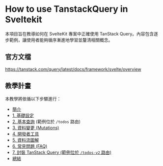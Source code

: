 # How to use TanstackQuery in Sveltekit

本項目旨在教導如何在 SvelteKit 專案中正確使用 TanStack Query。內容包含逐步範例，讓使用者能夠循序漸進地學習並釐清相關概念。

## 官方文檔

https://tanstack.com/query/latest/docs/framework/svelte/overview

## 教學計畫

本教學將依循以下步驟進行：

- [簡介](docs/introduction.md)
- [1. 基礎設定](docs/1-basic-setup.md)
- [2. 基本查詢](docs/2-basic-query.md) (範例位於 `/todos` 路由)
- [3. 資料變更 (Mutations)](docs/3-mutations.md)
- [4. 開發者工具](docs/4-devtools.md)
- [5. 資料流圖解](docs/5-data-flow-diagram.md)
- [6. 常見問題 (FAQ)](docs/6-qa.md)
- [7. 封裝 TanStack Query (範例位於 `/todos-v2` 路由)](docs/7-encapsulating-queries.md)
- [總結](docs/conclusion.md)
